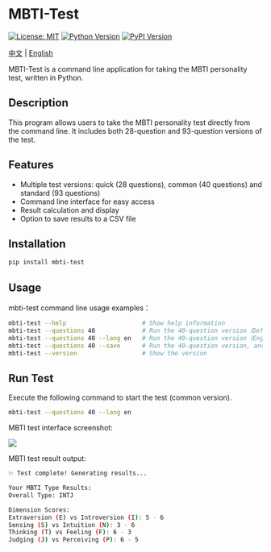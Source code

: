 # MBTI-Test

[![License: MIT](https://img.shields.io/badge/License-MIT-green.svg)](https://opensource.org/licenses/MIT) [![Python Version](https://img.shields.io/badge/Python-3.8%2B-blue)](https://www.python.org/) [![PyPI Version](https://img.shields.io/pypi/v/mbti-test.svg)](https://pypi.org/project/mbti-test/)

[中文](README_zh.md) | [English](README.md)

MBTI-Test is a command line application for taking the MBTI personality test, written in Python.

## Description

This program allows users to take the MBTI personality test directly from the command line. It includes both 28-question and 93-question versions of the test.

## Features

- Multiple test versions: quick (28 questions), common (40 questions) and standard (93 questions)
- Command line interface for easy access
- Result calculation and display
- Option to save results to a CSV file

## Installation

```bash
pip install mbti-test
```

## Usage

mbti-test command line usage examples：

```bash
mbti-test --help                     # Show help information
mbti-test --questions 40             # Run the 40-question version（Default is Chinese）
mbti-test --questions 40 --lang en   # Run the 40-question version（English）
mbti-test --questions 40 --save      # Run the 40-question version, and save results to CSV file
mbti-test --version                  # Show the version
```

## Run Test

Execute the following command to start the test (common version).

```bash
mbti-test --questions 40 --lang en
```

MBTI test interface screenshot:

![](./figures/mbti-test-demo-en.jpg)

MBTI test result output:

```bash
✨ Test complete! Generating results...

Your MBTI Type Results:
Overall Type: INTJ

Dimension Scores:
Extraversion (E) vs Introversion (I): 5 - 6
Sensing (S) vs Intuition (N): 3 - 6
Thinking (T) vs Feeling (F): 6 - 3
Judging (J) vs Perceiving (P): 6 - 5
```

